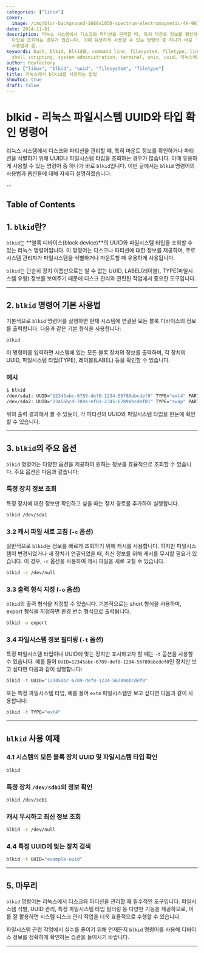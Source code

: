 ```yaml
---
categories: ["linux"]
cover:
  image: /img/blur-background-1680x1050-spectrum-electromagnetic-4k-901-1.jpg
date: 2024-11-01
description: 리눅스 시스템에서 디스크와 파티션을 관리할 때, 특히 마운트 정보를 확인하거나 파티션을 식별하기 위해 UUID나 파일시스템
  타입을 조회하는 경우가 많습니다. 이때 유용하게 사용할 수 있는 명령어 중 하나가 바로 `blkid`입니다. 이번 글에서는 `blkid` 명령어의
  사용법과 옵...
keywords: bash, blkid, blkid를, command line, filesystem, filetype, linux, server management,
  shell scripting, system administration, terminal, unix, uuid, 리눅스에서, 방법, 사용하는
author: Royfactory
tags: ["linux", "blkid", "uuid", "filesystem", "filetype"]
title: 리눅스에서 blkid를 사용하는 방법
ShowToc: true
draft: false
---
```


# blkid - 리눅스 파일시스템 UUID와 타입 확인 명령어

리눅스 시스템에서 디스크와 파티션을 관리할 때, 특히 마운트 정보를 확인하거나 파티션을 식별하기 위해 UUID나 파일시스템 타입을 조회하는 경우가 많습니다. 이때 유용하게 사용할 수 있는 명령어 중 하나가 바로 `blkid`입니다. 이번 글에서는 `blkid` 명령어의 사용법과 옵션들에 대해 자세히 설명하겠습니다.

--
## Table of Contents

## 1. `blkid`란?

`blkid`는 **블록 디바이스(block device)**의 UUID와 파일시스템 타입을 조회할 수 있는 리눅스 명령어입니다. 이 명령어는 디스크나 파티션에 대한 정보를 제공하며, 주로 시스템 관리자가 파일시스템을 식별하거나 마운트할 때 유용하게 사용됩니다.

`blkid`는 단순히 장치 이름만으로는 알 수 없는 UUID, LABEL(레이블), TYPE(파일시스템 유형) 정보를 보여주기 때문에 디스크 관리와 관련된 작업에서 중요한 도구입니다.

---

## 2. `blkid` 명령어 기본 사용법

기본적으로 `blkid` 명령어를 실행하면 현재 시스템에 연결된 모든 블록 디바이스의 정보를 출력합니다. 다음과 같은 기본 형식을 사용합니다:

```bash
blkid
```

이 명령어를 입력하면 시스템에 있는 모든 블록 장치의 정보를 출력하며, 각 장치의 UUID, 파일시스템 타입(TYPE), 레이블(LABEL) 등을 확인할 수 있습니다.

### 예시

```bash
$ blkid
/dev/sda1: UUID="12345abc-6789-def0-1234-56789abcdef0" TYPE="ext4" PARTUUID="0001"
/dev/sda2: UUID="23456bcd-789a-ef01-2345-6789abcdef01" TYPE="swap" PARTUUID="0002"
```

위의 출력 결과에서 볼 수 있듯이, 각 파티션의 UUID와 파일시스템 타입을 한눈에 확인할 수 있습니다.

---

## 3. `blkid`의 주요 옵션
`blkid` 명령어는 다양한 옵션을 제공하여 원하는 정보를 효율적으로 조회할 수 있습니다. 주요 옵션은 다음과 같습니다:

### 특정 장치 정보 조회
특정 장치에 대한 정보만 확인하고 싶을 때는 장치 경로를 추가하여 실행합니다.

```bash
blkid /dev/sda1
```

### 3.2 캐시 파일 새로 고침 (`-c` 옵션)

일반적으로 `blkid`는 정보를 빠르게 조회하기 위해 캐시를 사용합니다. 하지만 파일시스템이 변경되었거나 새 장치가 연결되었을 때, 최신 정보를 위해 캐시를 무시할 필요가 있습니다. 이 경우, `-c` 옵션을 사용하여 캐시 파일을 새로 고칠 수 있습니다.

```bash
blkid -c /dev/null
```

### 3.3 출력 형식 지정 (`-o` 옵션)

`blkid`의 출력 형식을 지정할 수 있습니다. 기본적으로는 short 형식을 사용하며, export 형식을 지정하면 환경 변수 형식으로 출력됩니다.

```bash
blkid -o export
```

### 3.4 파일시스템 정보 필터링 (`-t` 옵션)

특정 파일시스템 타입이나 UUID에 맞는 장치만 표시하고자 할 때는 `-t` 옵션을 사용할 수 있습니다. 예를 들어 `UUID=12345abc-6789-def0-1234-56789abcdef0`인 장치만 보고 싶다면 다음과 같이 실행합니다:

```bash
blkid -t UUID="12345abc-6789-def0-1234-56789abcdef0"
```

또는 특정 파일시스템 타입, 예를 들어 `ext4` 파일시스템만 보고 싶다면 다음과 같이 사용합니다:

```bash
blkid -t TYPE="ext4"
```

---

## `blkid` 사용 예제

### 4.1 시스템의 모든 블록 장치 UUID 및 파일시스템 타입 확인

```bash
blkid
```

### 특정 장치 `/dev/sdb1`의 정보 확인

```bash
blkid /dev/sdb1
```

### 캐시 무시하고 최신 정보 조회

```bash
blkid -c /dev/null
```

### 4.4 특정 UUID에 맞는 장치 검색

```bash
blkid -t UUID="example-uuid"
```

---

## 5. 마무리

`blkid` 명령어는 리눅스에서 디스크와 파티션을 관리할 때 필수적인 도구입니다. 파일시스템 식별, UUID 관리, 특정 파일시스템 타입 필터링 등 다양한 기능을 제공하므로, 이를 잘 활용하면 시스템 디스크 관리 작업을 더욱 효율적으로 수행할 수 있습니다.

파일시스템 관련 작업에서 실수를 줄이기 위해 언제든지 `blkid` 명령어를 사용해 디바이스 정보를 정확하게 확인하는 습관을 들이시기 바랍니다.

---
